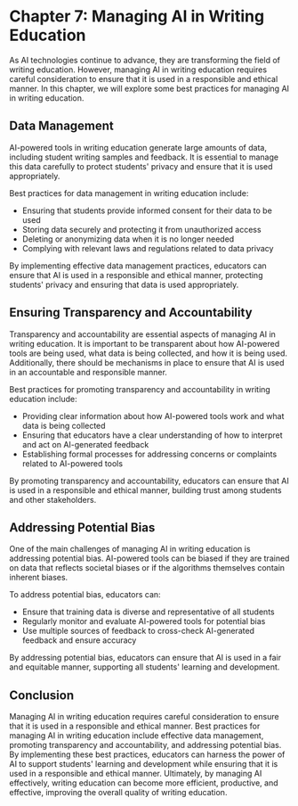 Chapter 7: Managing AI in Writing Education
===========================================

As AI technologies continue to advance, they are transforming the field of writing education. However, managing AI in writing education requires careful consideration to ensure that it is used in a responsible and ethical manner. In this chapter, we will explore some best practices for managing AI in writing education.

Data Management
---------------

AI-powered tools in writing education generate large amounts of data, including student writing samples and feedback. It is essential to manage this data carefully to protect students' privacy and ensure that it is used appropriately.

Best practices for data management in writing education include:

* Ensuring that students provide informed consent for their data to be used
* Storing data securely and protecting it from unauthorized access
* Deleting or anonymizing data when it is no longer needed
* Complying with relevant laws and regulations related to data privacy

By implementing effective data management practices, educators can ensure that AI is used in a responsible and ethical manner, protecting students' privacy and ensuring that data is used appropriately.

Ensuring Transparency and Accountability
----------------------------------------

Transparency and accountability are essential aspects of managing AI in writing education. It is important to be transparent about how AI-powered tools are being used, what data is being collected, and how it is being used. Additionally, there should be mechanisms in place to ensure that AI is used in an accountable and responsible manner.

Best practices for promoting transparency and accountability in writing education include:

* Providing clear information about how AI-powered tools work and what data is being collected
* Ensuring that educators have a clear understanding of how to interpret and act on AI-generated feedback
* Establishing formal processes for addressing concerns or complaints related to AI-powered tools

By promoting transparency and accountability, educators can ensure that AI is used in a responsible and ethical manner, building trust among students and other stakeholders.

Addressing Potential Bias
-------------------------

One of the main challenges of managing AI in writing education is addressing potential bias. AI-powered tools can be biased if they are trained on data that reflects societal biases or if the algorithms themselves contain inherent biases.

To address potential bias, educators can:

* Ensure that training data is diverse and representative of all students
* Regularly monitor and evaluate AI-powered tools for potential bias
* Use multiple sources of feedback to cross-check AI-generated feedback and ensure accuracy

By addressing potential bias, educators can ensure that AI is used in a fair and equitable manner, supporting all students' learning and development.

Conclusion
----------

Managing AI in writing education requires careful consideration to ensure that it is used in a responsible and ethical manner. Best practices for managing AI in writing education include effective data management, promoting transparency and accountability, and addressing potential bias. By implementing these best practices, educators can harness the power of AI to support students' learning and development while ensuring that it is used in a responsible and ethical manner. Ultimately, by managing AI effectively, writing education can become more efficient, productive, and effective, improving the overall quality of writing education.
